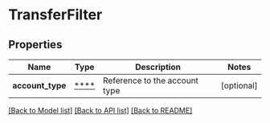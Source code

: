 # TransferFilter

## Properties
Name | Type | Description | Notes
------------ | ------------- | ------------- | -------------
**account_type** | [****](.md) | Reference to the account type | [optional] 

[[Back to Model list]](../../README.md#documentation-for-models) [[Back to API list]](../../README.md#documentation-for-api-endpoints) [[Back to README]](../../README.md)

